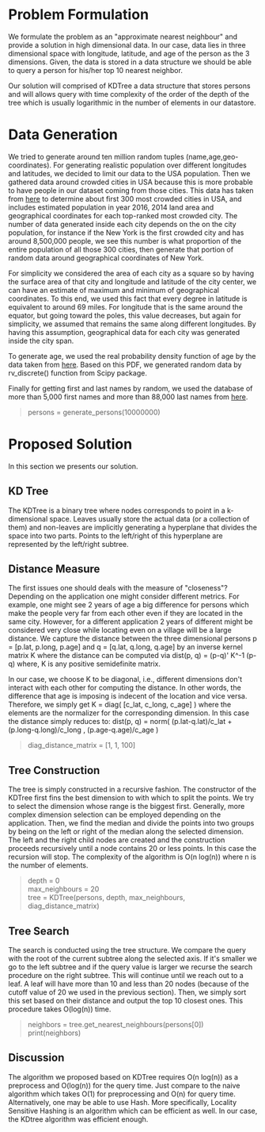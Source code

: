 # Problem Formulation
We formulate the problem as an "approximate nearest neighbour" and provide a solution in high dimensional data. In our case, data lies in three dimensional space with longitude, latitude, and age of the person as the 3 dimensions. Given, the data is stored in a data structure we should be able to query a person for his/her top 10 nearest neighbor.

Our solution will comprised of KDTree a data structure that stores persons and will allows query with time complexity of the order of the depth of the tree which is usually logarithmic in the number of elements in our datastore.

# Data Generation
We tried to generate around ten million random tuples (name,age,geo-coordinates). For generating realistic population over different longitudes and latitudes, we decided to limit our data to the USA population. Then we gathered data around crowded cities in USA because this is more probable to have people in our dataset coming from those cities. This data has taken from [here](https://en.wikipedia.org/wiki/List_of_United_States_cities_by_population) to determine about first 300 most crowded cities in USA, and includes estimated population in year 2016,  2014 land area and geographical coordinates for each top-ranked most crowded city. The number of data generated inside each city depends on the on the city population, for instance if the New York is the first crowded city and has around 8,500,000 people, we see this number is what proportion of the entire population of all those 300 cities, then generate  that portion of random data around geographical coordinates of New York. 

For simplicity we considered the area of each city as a square so by having the surface area of that city and longitude and latitude of the city center, we can have an estimate of maximum and minimum of geographical coordinates. To this end, we used this fact that every degree in latitude is equivalent to around 69 miles. For longitude that is the same around the equator, but going toward the poles, this value decreases, but again for simplicity, we assumed that remains the same along different longitudes. By having this assumption, geographical data for each city was generated inside the city span.

To generate age, we used the real probability density function of age by the data taken from [here](https://www.census.gov/population/international/data/idb/region.php?N=%20Results%20&T=15&A=aggregate&RT=0&Y=2017&R=1&C=). Based on this PDF, we generated random data by rv_discrete() function from Scipy package.

Finally for getting first and last names by random, we used the database of more than 5,000 first names and more than 88,000 last names from [here](http://www.quietaffiliate.com/free-first-name-and-last-name-databases-csv-and-sql/).<br>
> persons = generate_persons(10000000)


# Proposed Solution
In this section we presents our solution.

## KD Tree
The KDTree is a binary tree where nodes corresponds to point in a k-dimensional space. Leaves usually store the actual data (or a collection of them) and non-leaves are implicitly generating a hyperplane that divides the space into two parts. Points to the left/right of this hyperplane are represented by the left/right subtree. 

## Distance Measure
The first issues one should deals with the measure of "closeness"? Depending on the application one might consider different metrics.
For example, one might see 2 years of age a big difference for persons which make the people very far from each other even if they are located in the same city. However, for a different application 2 years of different might be considered very close while locating even on a village will be a large distance. We capture the distance between the three dimensional persons p = [p.lat, p.long, p.age] and q = [q.lat, q.long, q.age] by an inverse kernel matrix K where the distance can be computed via dist(p, q) = (p-q)' K^-1 (p-q)
where, K is any positive semidefinite matrix.

In our case, we choose K to be diagonal, i.e., different dimensions don't interact with each other for computing the distance. In other words, the difference that age is imposing is indecent of the location and vice versa.
Therefore, we simply get K = diag( [c_lat, c_long, c_age] ) where the elements are the normalizer for the corresponding dimension.
In this case the distance simply reduces to:
dist(p, q) =   norm( (p.lat-q.lat)/c_lat + (p.long-q.long)/c_long , (p.age-q.age)/c_age ) <br>
> diag_distance_matrix = [1, 1, 100]


## Tree Construction
The tree is simply constructed in a recursive fashion. The constructor of the KDTree first fins the best dimension to with which to split the points. We try to select the dimension whose range is the biggest first. Generally, more complex dimension selection can be employed depending on the application. Then, we find the median and divide the points into two groups by being on the left or right of the median along the selected dimension. The left and the right child nodes are created and the construction proceeds recursively until a node contains 20 or less points. In this case the recursion will stop.
The complexity of the algorithm is O(n log(n)) where n is the number of elements. 
<br>
> depth = 0 <br>
> max_neighbours = 20 <br>
> tree = KDTree(persons, depth, max_neighbours, diag_distance_matrix)

## Tree Search
The search is conducted using the tree structure. We compare the query with the root of the current subtree along the selected axis. If it's smaller we go to the left subtree and if the query value is larger we recurse the search procedure on the right subtree. This will continue until we reach out to a leaf. A leaf will have more than 10 and less than 20 nodes (because of the cutoff value of 20 we used in the previous section). Then, we simply sort this set based on their distance and output the top 10 closest ones.
This procedure takes O(log(n)) time.
<br>
> neighbors = tree.get_nearest_neighbours(persons[0]) <br>
> print(neighbors)

## Discussion
The algorithm we proposed based on KDTree requires O(n log(n)) as a preprocess and O(log(n)) for the query time. Just compare to the naive algorithm which takes O(1) for preprocessing and O(n) for query time.
Alternatively, one may be able to use Hash. More specifically, Locality Sensitive Hashing is an algorithm which can be efficient as well. In our case, the KDtree algorithm was efficient enough.
